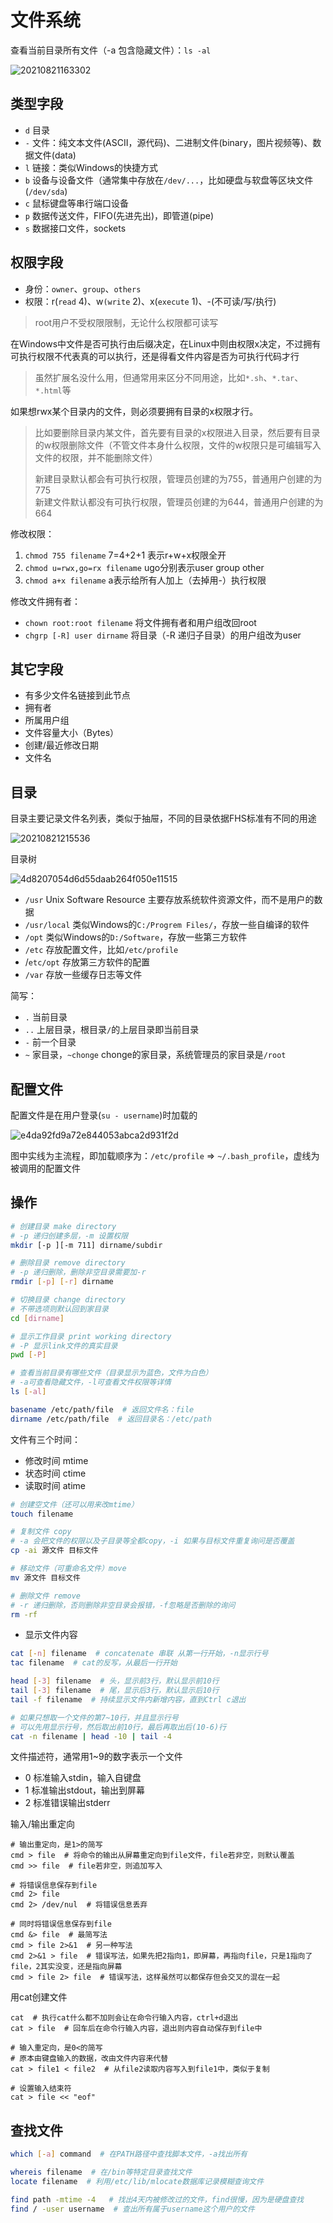 # 文件系统

查看当前目录所有文件（-a 包含隐藏文件）：`ls -al`

![20210821163302](http://image.zuoright.com/20210821163302.png)

## 类型字段

- `d` 目录
- `-` 文件：纯文本文件(ASCII，源代码)、二进制文件(binary，图片视频等)、数据文件(data)
- `l` 链接：类似Windows的快捷方式
- `b` 设备与设备文件（通常集中存放在`/dev/...`，比如硬盘与软盘等区块文件(`/dev/sda`)
- `c` 鼠标键盘等串行端口设备
- `p` 数据传送文件，FIFO(先进先出)，即管道(pipe)
- `s` 数据接口文件，sockets

## 权限字段

- 身份：`owner`、`group`、`others`
- 权限：r(`read` 4)、w`(write` 2)、x(`execute` 1)、-(不可读/写/执行)

> root用户不受权限限制，无论什么权限都可读写

在Windows中文件是否可执行由后缀决定，在Linux中则由权限x决定，不过拥有可执行权限不代表真的可以执行，还是得看文件内容是否为可执行代码才行

> 虽然扩展名没什么用，但通常用来区分不同用途，比如`*.sh`、`*.tar`、`*.html`等

如果想rwx某个目录内的文件，则必须要拥有目录的x权限才行。

> 比如要删除目录内某文件，首先要有目录的x权限进入目录，然后要有目录的w权限删除文件（不管文件本身什么权限，文件的w权限只是可编辑写入文件的权限，并不能删除文件）
>
> 新建目录默认都会有可执行权限，管理员创建的为755，普通用户创建的为775  
> 新建文件默认都没有可执行权限，管理员创建的为644，普通用户创建的为664

修改权限：

1. `chmod 755 filename` 7=4+2+1 表示r+w+x权限全开
2. `chmod u=rwx,go=rx filename` ugo分别表示user group other
3. `chmod a+x filename` a表示给所有人加上（去掉用-）执行权限

修改文件拥有者：

- `chown root:root filename` 将文件拥有者和用户组改回root
- `chgrp [-R] user dirname` 将目录（-R 递归子目录）的用户组改为user

## 其它字段

- 有多少文件名链接到此节点
- 拥有者
- 所属用户组
- 文件容量大小（Bytes）
- 创建/最近修改日期
- 文件名

## 目录

目录主要记录文件名列表，类似于抽屉，不同的目录依据FHS标准有不同的用途

![20210821215536](http://image.zuoright.com/20210821215536.png)

目录树

![4d8207054d6d55daab264f050e11515](http://image.zuoright.com/4d8207054d6d55daab264f050e11515.jpg)

- `/usr` Unix Software Resource 主要存放系统软件资源文件，而不是用户的数据
- `/usr/local` 类似Windows的`C:/Progrem Files/`，存放一些自编译的软件
- `/opt` 类似Windows的`D:/Software`，存放一些第三方软件
- `/etc` 存放配置文件，比如`/etc/profile`
- /`etc/opt` 存放第三方软件的配置
- `/var`  存放一些缓存日志等文件

简写：

- `.` 当前目录
- `..` 上层目录，根目录`/`的上层目录即当前目录
- `-` 前一个目录
- `~`  家目录，`~chonge` chonge的家目录，系统管理员的家目录是`/root`

## 配置文件

配置文件是在用户登录(`su - username`)时加载的

![e4da92fd9a72e844053abca2d931f2d](http://image.zuoright.com/e4da92fd9a72e844053abca2d931f2d.jpg)

图中实线为主流程，即加载顺序为：`/etc/profile` => `~/.bash_profile`，虚线为被调用的配置文件

## 操作

```bash
# 创建目录 make directory
# -p 递归创建多层，-m 设置权限
mkdir [-p ][-m 711] dirname/subdir

# 删除目录 remove directory
# -p 递归删除，删除非空目录需要加-r
rmdir [-p] [-r] dirname

# 切换目录 change directory
# 不带选项则默认回到家目录
cd [dirname]

# 显示工作目录 print working directory
# -P 显示link文件的真实目录
pwd [-P]

# 查看当前目录有哪些文件（目录显示为蓝色，文件为白色）
# -a可查看隐藏文件，-l可查看文件权限等详情
ls [-al]

basename /etc/path/file  # 返回文件名：file
dirname /etc/path/file  # 返回目录名：/etc/path
```

文件有三个时间：

- 修改时间 mtime
- 状态时间 ctime
- 读取时间 atime

```bash
# 创建空文件（还可以用来改mtime）
touch filename

# 复制文件 copy
# -a 会把文件的权限以及子目录等全都copy，-i 如果与目标文件重复询问是否覆盖
cp -ai 源文件 目标文件

# 移动文件（可重命名文件）move
mv 源文件 目标文件

# 删除文件 remove
# -r 递归删除，否则删除非空目录会报错，-f忽略是否删除的询问
rm -rf
```

- 显示文件内容

```bash
cat [-n] filename  # concatenate 串联 从第一行开始，-n显示行号
tac filename  # cat的反写，从最后一行开始

head [-3] filename  # 头，显示前3行，默认显示前10行
tail [-3] filename  # 尾，显示后3行，默认显示后10行
tail -f filename  # 持续显示文件内新增内容，直到Ctrl c退出

# 如果只想取一个文件的第7~10行，并且显示行号
# 可以先用显示行号，然后取出前10行，最后再取出后(10-6)行
cat -n filename | head -10 | tail -4
```

文件描述符，通常用1~9的数字表示一个文件

- 0 标准输入stdin，输入自键盘
- 1 标准输出stdout，输出到屏幕
- 2 标准错误输出stderr

输入/输出重定向

```shell
# 输出重定向，是1>的简写
cmd > file  # 将命令的输出从屏幕重定向到file文件，file若非空，则默认覆盖
cmd >> file  # file若非空，则追加写入

# 将错误信息保存到file
cmd 2> file
cmd 2> /dev/nul  # 将错误信息丢弃

# 同时将错误信息保存到file
cmd &> file  # 最简写法
cmd > file 2>&1  # 另一种写法
cmd 2>&1 > file  # 错误写法，如果先把2指向1，即屏幕，再指向file，只是1指向了file，2其实没变，还是指向屏幕
cmd > file 2> file  # 错误写法，这样虽然可以都保存但会交叉的混在一起
```

用cat创建文件

```shell
cat  # 执行cat什么都不加则会让在命令行输入内容，ctrl+d退出
cat > file  # 回车后在命令行输入内容，退出则内容自动保存到file中

# 输入重定向，是0<的简写
# 原本由键盘输入的数据，改由文件内容来代替
cat > file1 < file2  # 从file2读取内容写入到file1中，类似于复制

# 设置输入结束符
cat > file << "eof"
```

## 查找文件

```bash
which [-a] command  # 在PATH路径中查找脚本文件，-a找出所有

whereis filename  # 在/bin等特定目录查找文件
locate filename  # 利用/etc/lib/mlocate数据库记录模糊查询文件

find path -mtime -4   # 找出4天内被修改过的文件，find很慢，因为是硬盘查找
find / -user username  # 查出所有属于username这个用户的文件
```
